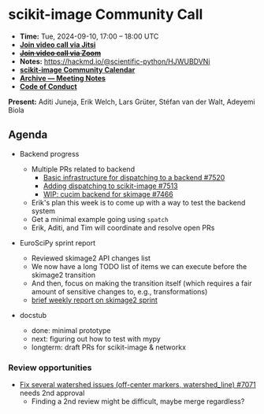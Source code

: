 # scikit-image Community Call

- **Time:** Tue, 2024-09-10, 17:00 – 18:00 UTC
- **[Join video call via Jitsi](https://meet.evolix.org/skimage-meeting)**
- ~~**[Join video call via Zoom](https://us06web.zoom.us/j/88060567580?pwd=THRpaWFnSFNwK0Fycy9FVk5RYnV5UT09)**~~
- **Notes:** https://hackmd.io/@scientific-python/HJWUBDVNi
- **[scikit-image Community Calendar](https://scientific-python.org/calendars/skimage.ics)**
- **[Archive — Meeting Notes](https://github.com/scikit-image/meeting-notes)**
- **[Code of Conduct](https://scikit-image.org/docs/stable/conduct/code_of_conduct.html)**


**Present:** Aditi Juneja, Erik Welch, Lars Grüter, Stéfan van der Walt, Adeyemi Biola

## Agenda

- Backend progress
  - Multiple PRs related to backend
  	- [Basic infrastructure for dispatching to a backend #7520](https://github.com/scikit-image/scikit-image/pull/7520)
  	- [Adding dispatching to scikit-image #7513](https://github.com/scikit-image/scikit-image/pull/7513)
  	- [WIP: cucim backend for skimage #7466](https://github.com/scikit-image/scikit-image/pull/7466)
  - Erik's plan this week is to come up with a way to test the backend system
  - Get a minimal example going using `spatch`
  - Erik, Aditi, and Tim will coordinate and resolve open PRs

- EuroSciPy sprint report
  - Reviewed skimage2 API changes list
  - We now have a long TODO list of items we can execute before the skimage2 transition
  - And then, focus on making the transition itself (which requires a fair amount of sensitive changes to, e.g., transformations)
  - [brief weekly report on skimage2 sprint](https://discuss.scientific-python.org/t/weekly-reports-on-scikit-image-development-2024/1328/6)

- docstub
  - done: minimal prototype
  - next: figuring out how to test with mypy
  - longterm: draft PRs for scikit-image & networkx

### Review opportunities

- [Fix several watershed issues (off-center markers, watershed_line) #7071](https://github.com/scikit-image/scikit-image/pull/7071) needs 2nd approval
	- Finding a 2nd review might be difficult, maybe merge regardless?
